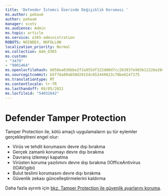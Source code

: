```yaml
---
title: 'Defender İstemci Üzerinde Değişiklik Koruması '
ms.author: pebaum
author: pebaum
manager: scotv
ms.audience: Admin
ms.topic: article
ms.service: o365-administration
ROBOTS: NOINDEX, NOFOLLOW
localization_priority: Normal
ms.collection: Adm_O365
ms.custom:
- "3479"
- "9001464"
ms.openlocfilehash: b058ea036bbe2f2a955df322d80d7cc263937e903b12226e204b24432035f06e
ms.sourcegitcommit: b5f7da89a650d2915dc652449623c78be6247175
ms.translationtype: MT
ms.contentlocale: tr-TR
ms.lasthandoff: 08/05/2021
ms.locfileid: "54031642"
---
```

# <a name="defender-tamper-protection"></a>Defender Tamper Protection 

Tamper Protection ile, kötü amaçlı uygulamaların şu tür eylemler gerçekleştireni engel olur:

- Virüs ve tehdit korumasını devre dışı bırakma
- Gerçek zamanlı korumayı devre dışı bırakma
- Davranış izlemeyi kapatma
- Virüsten koruma yazılımını devre dışı bırakma (IOfficeAntivirus (IOAV)gibi)
- Bulut teslimi korumasını devre dışı bırakma
- Güvenlik zekası güncelleştirmelerini kaldırma

Daha fazla ayrıntı için [bkz. Tamper Protection ile güvenlik ayarlarını koruma](https://docs.microsoft.com/windows/security/threat-protection/windows-defender-antivirus/prevent-changes-to-security-settings-with-tamper-protection).